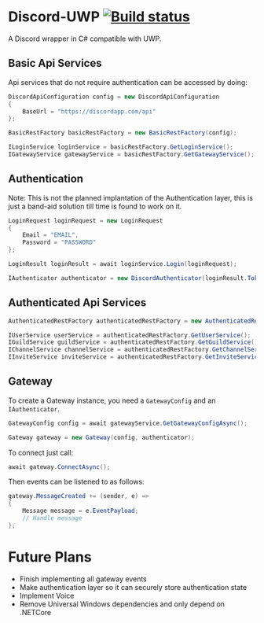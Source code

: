 Discord-UWP [![Build status](https://ci.appveyor.com/api/projects/status/2ansr6w4mb8b1gtm/branch/master?svg=true)](https://ci.appveyor.com/project/gantonious/discord-uwp/branch/master)
===

A Discord wrapper in C# compatible with UWP.

Basic Api Services
---

Api services that do not require authentication can be accessed by doing:
```csharp
DiscordApiConfiguration config = new DiscordApiConfiguration
{
    BaseUrl = "https://discordapp.com/api"
};

BasicRestFactory basicRestFactory = new BasicRestFactory(config);

ILoginService loginService = basicRestFactory.GetLoginService();
IGatewayService gatewayService = basicRestFactory.GetGatewayService();
```

Authentication
---

Note: This is not the planned implantation of the Authentication layer, this is just a band-aid solution till time is found to work on it.
```csharp
LoginRequest loginRequest = new LoginRequest
{
    Email = "EMAIL",
    Password = "PASSWORD"
};

LoginResult loginResult = await loginService.Login(loginRequest);

IAuthenticator authenticator = new DiscordAuthenticator(loginResult.Token);
```

Authenticated Api Services
---

```csharp
AuthenticatedRestFactory authenticatedRestFactory = new AuthenticatedRestFactory(config, authenticator);

IUserService userService = authenticatedRestFactory.GetUserService();
IGuildService guildService = authenticatedRestFactory.GetGuildService(); 
IChannelService channelService = authenticatedRestFactory.GetChannelService();
IInviteService inviteService = authenticatedRestFactory.GetInviteService();
```

Gateway
---

To create a Gateway instance, you need a `GatewayConfig` and an `IAuthenticator`.

```csharp
GatewayConfig config = await gatewayService.GetGatewayConfigAsync();

Gateway gateway = new Gateway(config, authenticator);
```

To connect just call:

```csharp
await gateway.ConnectAsync();
```

Then events can be listened to as follows:

```csharp
gateway.MessageCreated += (sender, e) => 
{ 
    Message message = e.EventPayload;
    // Handle message
};
```

Future Plans
===
- Finish implementing all gateway events
- Make authentication layer so it can securely store authentication state
- Implement Voice
- Remove Universal Windows dependencies and only depend on .NETCore
